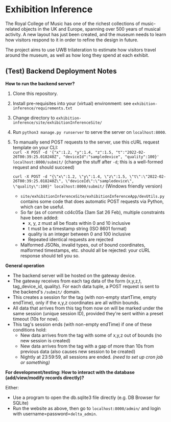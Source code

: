 # Exhibition Inference

The Royal College of Music has one of the richest collections of music-related objects in the UK and Europe, spanning over 500 years of musical activity. A new layout has just been created, and the museum needs to learn how visitors respond to it in order to refine the design in future. 

The project aims to use UWB trilateration to estimate how visitors travel around the museum, as well as how long they spend at each exhibit.

## (Test) Backend Deployment Notes

**How to run the backend server?**

1. Clone this repository.
2. Install pre-requisites into your (virtual) environment: see `exhibition-inference/requirements.txt`
3. Change directory to `exhibition-inference/site/exhibitionInferenceSite/`
4. Run `python3 manage.py runserver` to serve the server on `localhost:8000`. 
5. To manually send POST requests to the server, use this cURL request template on your CLI:\
   `curl -X POST -d '{"x":1.2, "y":1.4, "z":1.5, "t":"2022-02-26T00:39:25.018240Z", "deviceId":"sampledevice", "quality":100}' localhost:8000/submit/` (change the stuff after `-d`; this is a well-formed request and should succeed)

   `curl -X POST -d "{\"x\":1.2, \"y\":1.4, \"z\":1.5, \"t\":\"2022-02-26T00:39:25.018240Z\", \"deviceId\":\"sampledevice\", \"quality\":100}" localhost:8000/submit/` (Windows friendly version)

   - `site/exhibitionInferenceSite/exhibitionInferenceApp/devUtils.py` contains some code that does automatic POST requests via Python, which can be useful.
   - So far (as of commit cd4c05a (3am Sat 26 Feb), multiple constraints have been added:
     - x, y, z must all be floats within 0 and 10 inclusive
     - t must be a timestamp string (ISO 8601 format)
     - quality is an integer between 0 and 100 inclusive
     - Repeated identical requests are rejected
   - Malformed JSONs, invalid types, out of bound coordinates, malformed timestamps, etc. should all be rejected: your cURL response should tell you so.

**General operation**

- The backend server will be hosted on the gateway device.
- The gateway receives from each tag data of the form (x,y,z,t, tag_device_id, quality). For each data tuple, a POST request is sent to the backend's `/submit/` domain.
- This creates a session for the tag (with non-empty startTime, empty endTime), only if the x,y,z coordinates are all within bounds.
- All data that arrives from this tag from now on will be marked under the same session (unique session ID), provided they're sent within a preset timeout (10s for now).
- This tag's session ends (with non-empty endTime) if one of these conditions hold:
  - New data arrives from the tag with some of x,y,z out of bounds (no new session is created)
  - New data arrives from the tag with a gap of more than 10s from previous data (also causes new session to be created)
  - Nightly at 23:59:59, all sessions are ended. _(need to set up cron job or something)_

**For development/testing: How to interact with the database (add/view/modify records directly)?**

Either:
- Use a program to open the db.sqlite3 file directly (e.g. DB Browser for SQLite)
- Run the website as above, then go to `localhost:8000/admin/` and login with username=password=`delta_admin`.